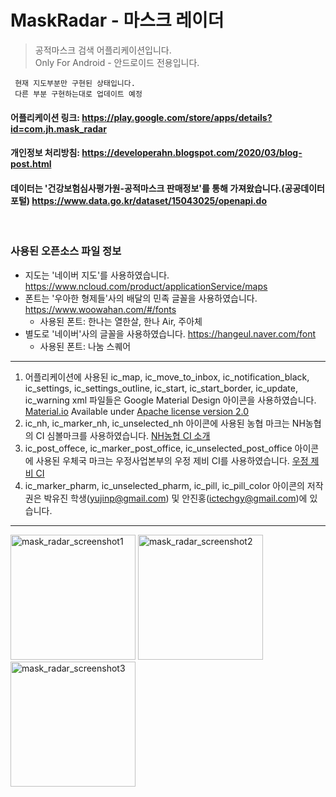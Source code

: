 # MaskRadar - 마스크 레이더
> 공적마스크 검색 어플리케이션입니다.   
> Only For Android - 안드로이드 전용입니다.

     현재 지도부분만 구현된 상태입니다.   
     다른 부분 구현하는대로 업데이트 예정
  
#### 어플리케이션 링크: <https://play.google.com/store/apps/details?id=com.jh.mask_radar>   
#### 개인정보 처리방침: <https://developerahn.blogspot.com/2020/03/blog-post.html>   
#### 데이터는 '건강보험심사평가원-공적마스크 판매정보'를 통해 가져왔습니다.(공공데이터포털) <https://www.data.go.kr/dataset/15043025/openapi.do>
&nbsp;
### 사용된 오픈소스 파일 정보
* 지도는 '네이버 지도'를 사용하였습니다. <https://www.ncloud.com/product/applicationService/maps>   
* 폰트는 '우아한 형제들'사의 배달의 민족 글꼴을 사용하였습니다. <https://www.woowahan.com/#/fonts>   
  + 사용된 폰트: 한나는 열한살, 한나 Air, 주아체
* 별도로 '네이버'사의 글꼴을 사용하였습니다. <https://hangeul.naver.com/font>
  + 사용된 폰트: 나눔 스퀘어   
* * *
1. 어플리케이션에 사용된 ic_map, ic_move_to_inbox, ic_notification_black, ic_settings, ic_settings_outline, ic_start, ic_start_border, ic_update, ic_warning xml 파일들은 Google Material Design 아이콘을 사용하였습니다. [Material.io](https://material.io/resources/icons/?style=baseline, "Material Design") Available under [Apache license version 2.0](https://www.apache.org/licenses/LICENSE-2.0.html, "Apache license link")   
2. ic_nh, ic_marker_nh, ic_unselected_nh 아이콘에 사용된 농협 마크는 NH농협의 CI 심볼마크를 사용하였습니다. [NH농협 CI 소개](https://www.nonghyup.com/introduce/ci/symbol.do, "NH농협 CI 소개링크") 
3. ic_post_offece, ic_marker_post_office, ic_unselected_post_office 아이콘에 사용된 우체국 마크는 우정사업본부의 우정 제비 CI를 사용하였습니다. [우정 제비 CI](http://www.koreapost.go.kr/, "우정사업본부 CI")
4. ic_marker_pharm, ic_unselected_pharm, ic_pill, ic_pill_color 아이콘의 저작권은 박유진 학생(yujinp@gmail.com) 및 안진홍(ictechgy@gmail.com)에 있습니다. 
* * *
<img width="200" alt="mask_radar_screenshot1" src="https://user-images.githubusercontent.com/39452092/79042879-4a02d800-7c36-11ea-9f58-b67c30b226f4.png">
<img width="200" alt="mask_radar_screenshot2" src="https://user-images.githubusercontent.com/39452092/79042880-4e2ef580-7c36-11ea-8a85-2bd36b73a748.png">
<img width="200" alt="mask_radar_screenshot3" src="https://user-images.githubusercontent.com/39452092/79042881-4f602280-7c36-11ea-8786-fa543814142d.png">
